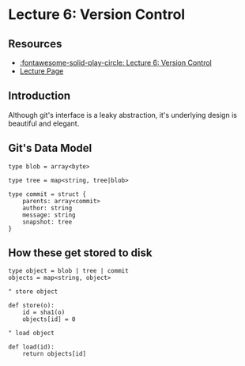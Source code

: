 Lecture 6: Version Control
===

Resources
---

- [:fontawesome-solid-play-circle: Lecture 6: Version
    Control][1]
- [Lecture
    Page][2]

[1]: https://www.youtube.com/watch?v=2sjqTHE0zok
[2]: https://missing.csail.mit.edu/2020/version-control/

Introduction
---

Although git's interface is a leaky abstraction, it's underlying design is
beautiful and elegant.

Git's Data Model
---

```text
type blob = array<byte>

type tree = map<string, tree|blob>

type commit = struct {
    parents: array<commit>
    author: string
    message: string
    snapshot: tree
}
```

How these get stored to disk
---

```text
type object = blob | tree | commit
objects = map<string, object>

" store object

def store(o):
    id = sha1(o)
    objects[id] = 0

" load object

def load(id):
    return objects[id]
```


